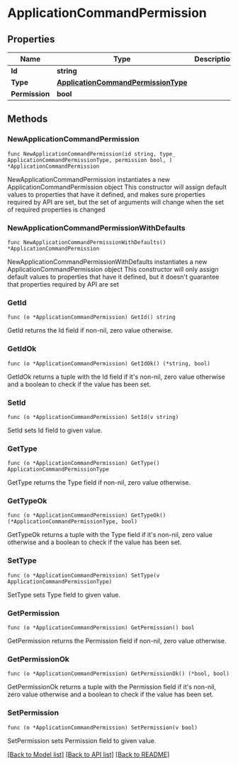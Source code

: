 # ApplicationCommandPermission

## Properties

Name | Type | Description | Notes
------------ | ------------- | ------------- | -------------
**Id** | **string** |  | 
**Type** | [**ApplicationCommandPermissionType**](ApplicationCommandPermissionType.md) |  | 
**Permission** | **bool** |  | 

## Methods

### NewApplicationCommandPermission

`func NewApplicationCommandPermission(id string, type_ ApplicationCommandPermissionType, permission bool, ) *ApplicationCommandPermission`

NewApplicationCommandPermission instantiates a new ApplicationCommandPermission object
This constructor will assign default values to properties that have it defined,
and makes sure properties required by API are set, but the set of arguments
will change when the set of required properties is changed

### NewApplicationCommandPermissionWithDefaults

`func NewApplicationCommandPermissionWithDefaults() *ApplicationCommandPermission`

NewApplicationCommandPermissionWithDefaults instantiates a new ApplicationCommandPermission object
This constructor will only assign default values to properties that have it defined,
but it doesn't guarantee that properties required by API are set

### GetId

`func (o *ApplicationCommandPermission) GetId() string`

GetId returns the Id field if non-nil, zero value otherwise.

### GetIdOk

`func (o *ApplicationCommandPermission) GetIdOk() (*string, bool)`

GetIdOk returns a tuple with the Id field if it's non-nil, zero value otherwise
and a boolean to check if the value has been set.

### SetId

`func (o *ApplicationCommandPermission) SetId(v string)`

SetId sets Id field to given value.


### GetType

`func (o *ApplicationCommandPermission) GetType() ApplicationCommandPermissionType`

GetType returns the Type field if non-nil, zero value otherwise.

### GetTypeOk

`func (o *ApplicationCommandPermission) GetTypeOk() (*ApplicationCommandPermissionType, bool)`

GetTypeOk returns a tuple with the Type field if it's non-nil, zero value otherwise
and a boolean to check if the value has been set.

### SetType

`func (o *ApplicationCommandPermission) SetType(v ApplicationCommandPermissionType)`

SetType sets Type field to given value.


### GetPermission

`func (o *ApplicationCommandPermission) GetPermission() bool`

GetPermission returns the Permission field if non-nil, zero value otherwise.

### GetPermissionOk

`func (o *ApplicationCommandPermission) GetPermissionOk() (*bool, bool)`

GetPermissionOk returns a tuple with the Permission field if it's non-nil, zero value otherwise
and a boolean to check if the value has been set.

### SetPermission

`func (o *ApplicationCommandPermission) SetPermission(v bool)`

SetPermission sets Permission field to given value.



[[Back to Model list]](../README.md#documentation-for-models) [[Back to API list]](../README.md#documentation-for-api-endpoints) [[Back to README]](../README.md)


